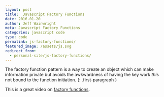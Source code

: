```yaml
---
layout: post
title:  Javascript Factory Functions
date: 2016-01-20
author: Jeff Wainwright
meta: Javascript Factory Functions
categories: javascript code
type: code
permalink: js-factory-functions/
featured_image: /assets/js.svg
redirect_from:
  - personal-site/js-factory-functions/
---
```


The factory function pattern is a way to create an object which can make information private but avoids the awkwardness of having the key work _this_ not bound to the function initiation.
{: .first-paragraph }

This is a great video on [factory functions](//www.youtube.com/watch?v=ImwrezYhw4w).



